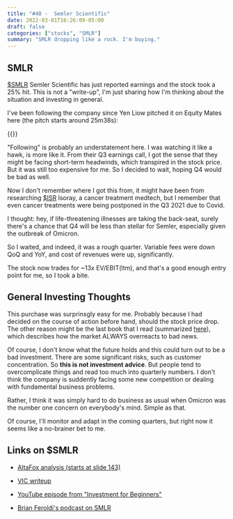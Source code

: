 ```yaml
---
title: "#40 -  Semler Scientific"
date: 2022-03-01T16:26:09-05:00
draft: false
categories: ["stocks", "SMLR"]
summary: "SMLR dropping like a rock. I'm buying."
---
```


## SMLR

[$SMLR](https://finance.yahoo.com/quote/SMLR?p=SMLR) Semler Scientific has just reported earnings and the stock took a 25% hit. This is not a "write-up", I'm just sharing how I'm thinking about the situation and investing in general.

I've been following the company since Yen Liow pitched it on Equity Mates here (the pitch starts around 25m38s):

{{<youtube Ei03z7-aIJg>}}

"Following" is probably an understatement here. I was watching it like a hawk, is more like it. From their Q3 earnings call, I got the sense that they might be facing short-term headwinds, which transpired in the stock price. But it was still too expensive for me. So I decided to wait, hoping Q4 would be bad as well.

Now I don't remember where I got this from, it might have been from researching [$ISR](https://finance.yahoo.com/quote/ISR?p=ISR&.tsrc=fin-srch) Isoray, a cancer treatment medtech, but I remember that even cancer treatments were being postponed in the Q3 2021 due to Covid.

I thought: hey, if life-threatening illnesses are taking the back-seat, surely there's a chance that Q4 will be less than stellar for Semler, especially given the outbreak of Omicron.

So I waited, and indeed, it was a rough quarter. Variable fees were down QoQ and YoY, and cost of revenues were up, significantly.

The stock now trades for ~13x EV/EBIT(ltm), and that's a good enough entry point for me, so I took a bite.

## General Investing Thoughts

This purchase was surprinsgly easy for me. Probably because I had decided on the course of action before hand, should the stock price drop. The other reason might be the last book that I read (summarized [here](/diary/19-contrarian-investment-strategies/)), which describes how the market ALWAYS overreacts to bad news.

Of course, I don't know what the future holds and this could turn out to be a bad investment. There are some significant risks, such as customer concentration. So **this is not investment advice**. But people tend to overcomplicate things and read too much into quarterly numbers. I don't think the company is suddently facing some new competition or dealing with fundamental business problems.

Rather, I think it was simply hard to do business as usual when Omicron was the number one concern on everybody's mind. Simple as that.

Of course, I'll monitor and adapt in the coming quarters, but right now it seems like a no-brainer bet to me.

## Links on $SMLR

- [AltaFox analysis (starts at slide 143)](https://static1.squarespace.com/static/5aaacb57506fbe4636414126/t/5f85c428b4bac16b20450df0/1602602051503/Conclusion+Deck-+Makings+of+a+MultiBagger+-+FINAL-compressed.pdf)

- [VIC writeup](https://www.valueinvestorsclub.com/idea/SEMLER_SCIENTIFIC_INC/5318827032)

- [YouTube episode from "Investment for Beginners"](https://www.youtube.com/watch?v=hDU5A7NNpE0&t=12s)

- [Brian Feroldi's podcast on SMLR](https://www.fool.com/podcasts/industry-focus/2021-01-13-wildcard-3-top-healthcare-stocks)





